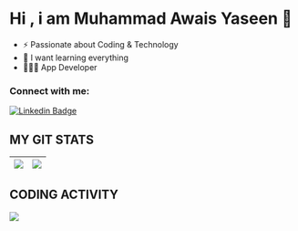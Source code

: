
# Hi , i am Muhammad Awais Yaseen 👋
- ⚡️ Passionate about Coding & Technology
- 🌱 I want learning everything
- 👨🏻‍💻 App Developer

 ### Connect with me:

[![Linkedin Badge](https://img.shields.io/badge/-Awais-blue?style=plastic-square&logo=Linkedin&logoColor=white&link=https://www.linkedin.com/in/muhammad-awais-518534225/)](https://www.linkedin.com/in/muhammad-awais-518534225/)

## MY GIT STATS
<img src="https://github-readme-stats.vercel.app/api?username=muhammadawaisyaseen&&show_icons=true&count_private=true&theme=radical"/>|<img src="https://github-readme-streak-stats.herokuapp.com/?user=muhammadawaisyaseen&theme=radical"/>|
|---|---|
## CODING ACTIVITY
<p>
  <img src="https://github-readme-stats.vercel.app/api/wakatime?username=muhammadawaisyaseen&layout=compact&theme=chartreuse-dark&hide_border=true" />
</p>
